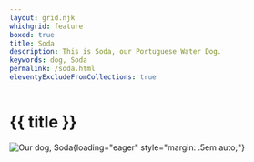 ```yaml
---
layout: grid.njk
whichgrid: feature
boxed: true
title: Soda
description: This is Soda, our Portuguese Water Dog.
keywords: dog, Soda
permalink: /soda.html
eleventyExcludeFromCollections: true
---
```


# {{ title }}

![Our dog, Soda](/assets/img/soda.jpg){loading="eager" style="margin: .5em auto;"}
